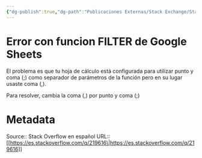 ```yaml
---
{"dg-publish":true,"dg-path":"Publicaciones Externas/Stack Exchange/Stack Overflow en español/es.stackoverflow.com-219616.md","permalink":"/publicaciones-externas/stack-exchange/stack-overflow-en-espanol/es-stackoverflow-com-219616/","title":"Error con funcion FILTER de Google Sheets","hide":true,"noteIcon":"\"0\"","created":"2024-04-03T12:49:10.355-06:00","updated":"2024-04-05T16:43:54.546-06:00"}
---
```


# Error con funcion FILTER de Google Sheets

El problema es que tu hoja de cálculo está configurada para utilizar punto y coma (;) como separador de parámetros de la función pero en su lugar usaste coma  (,).

Para resolver, cambia la coma (,) por punto y coma (;)

# Metadata
Source:: Stack Overflow en español
URL:: [[https://es.stackoverflow.com/q/219616\|https://es.stackoverflow.com/q/219616]]

